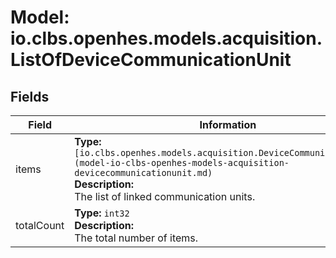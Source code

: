 # Model: io.clbs.openhes.models.acquisition.ListOfDeviceCommunicationUnit

## Fields

| Field | Information |
| --- | --- |
| items | <b>Type:</b> `[io.clbs.openhes.models.acquisition.DeviceCommunicationUnit](model-io-clbs-openhes-models-acquisition-devicecommunicationunit.md)`<br><b>Description:</b><br>The list of linked communication units. |
| totalCount | <b>Type:</b> `int32`<br><b>Description:</b><br>The total number of items. |

